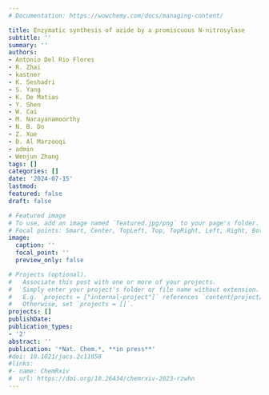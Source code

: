 ```yaml
---
# Documentation: https://wowchemy.com/docs/managing-content/

title: Enzymatic synthesis of azide by a promiscuous N-nitrosylase 
subtitle: ''
summary: ''
authors:
- Antonio Del Rio Flores
- R. Zhai
- kastner
- K. Seshadri
- S. Yang
- K. De Matias
- Y. Shen
- W. Cai
- M. Narayanamoorthy
- N. B. Do
- Z. Xue
- D. Al Marzooqi
- admin
- Wenjun Zhang 
tags: []
categories: []
date: '2024-07-15'
lastmod: 
featured: false
draft: false

# Featured image
# To use, add an image named `featured.jpg/png` to your page's folder.
# Focal points: Smart, Center, TopLeft, Top, TopRight, Left, Right, BottomLeft, Bottom, BottomRight.
image:
  caption: ''
  focal_point: ''
  preview_only: false

# Projects (optional).
#   Associate this post with one or more of your projects.
#   Simply enter your project's folder or file name without extension.
#   E.g. `projects = ["internal-project"]` references `content/project/deep-learning/index.md`.
#   Otherwise, set `projects = []`.
projects: []
publishDate: 
publication_types:
- '2'
abstract: ''
publication: '*Nat. Chem.*, **in press**'
#doi: 10.1021/jacs.2c11858
#links:
#- name: ChemRxiv
#  url: https://doi.org/10.26434/chemrxiv-2023-rzwhn
---
```

